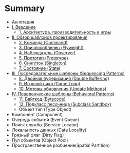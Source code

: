 # Summary

* [Аннотация](README.md)
* [I. Введение](chapter-1/1-introduction.md)
   * [1. Архитектура, производительность и игры](chapter-1/1.1-architecture-performance-and-games.md)
* [II. Обзор шаблонов проектирования](chapter-2/2-design-patterns-revisited.md)
   * [2. Команда (Command)](chapter-2/2.1-command.md)
   * [3. Приспособленец (Flyweight)](chapter-2/2.2-flyweight.md)
   * [4. Наблюдатель (Observer)](chapter-2/2.3-observer.md)
   * [5. Прототип (Protorype)](2.4-prototype.md)
   * [6. Синглтон (Singleton)](2.5-singleton.md)
   * [7. Состояние (State)](2.6-state.md)
* [III. Последовательные шаблоны (Sequencing Patterns)](chapter-3/3-sequencing-patterns.md)
   * [8. Двойная буферизация (Double Buffering)](chapter-3/3.1-double-buffering.md)
   * [9. Игровой цикл (Game Loop)](chapter-3/3.2-3.2-game-loop.md)
   * [10. Методы обновления (Update Methods)](chapter-3/3.3-update-methods.md)
* [IV. Поведенческие шаблоны (Behavioral Patterns)](chapter-4/4-behavioral-patterns.md)
   * [11. Байткод (Bytecode)](chapter-4/4.1-bytecode.md)
   * [12. Подкласс песочница (Subclass Sandbox)](chapter-4/4.2-subclass-sandbox.md)
   * Объект тип (Type Object)
* Компонент (Component)
* Очередь событий (Event Queue)
* Поиск службы (Service Locator)
* Локальность данных (Data Locality)
* Грязный флаг (Dirty Flag)
* Пул объектов (Object Pool)
* Пространственное разбиение(Spatial Partition)

